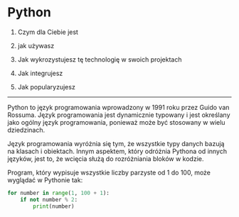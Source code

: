 # Python

1. Czym dla Ciebie jest

2. jak używasz

3. Jak wykrozystujesz tę technologię w swoich projektach

4. Jak integrujesz

5. Jak popularyzujesz

---

Python to język programowania wprowadzony w 1991 roku przez Guido van Rossuma. Język programowania jest dynamicznie typowany i jest określany jako ogólny język programowania, ponieważ może być stosowany w wielu dziedzinach.

Język programowania wyróżnia się tym, że wszystkie typy danych bazują na klasach i obiektach. Innym aspektem, który odróżnia Pythona od innych języków, jest to, że wcięcia służą do rozróżniania bloków w kodzie.

Program, który wypisuje wszystkie liczby parzyste od 1 do 100, może wyglądać w Pythonie tak:

```python
for number in range(1, 100 + 1):
    if not number % 2:
        print(number)
```
